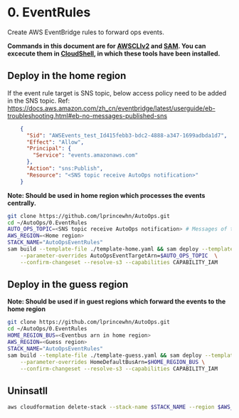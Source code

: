 # 0. EventRules

Create AWS EventBridge rules to forward ops events.

**Commands in this document are for [AWSCLIv2](https://docs.aws.amazon.com/cli/latest/userguide/getting-started-install.html) and [SAM](https://docs.aws.amazon.com/serverless-application-model/latest/developerguide/install-sam-cli.html). You can excecute them in [CloudShell](https://console.aws.amazon.com/cloudshell), in which these tools have been installed.**

## Deploy in the home region

If the event rule target is SNS topic, below access policy need to be added in the SNS topic. Ref: https://docs.aws.amazon.com/zh_cn/eventbridge/latest/userguide/eb-troubleshooting.html#eb-no-messages-published-sns

```json
    {
      "Sid": "AWSEvents_test_Id415febb3-bdc2-4888-a347-1699adbda1d7",
      "Effect": "Allow",
      "Principal": {
        "Service": "events.amazonaws.com"
      },
      "Action": "sns:Publish",
      "Resource": "<SNS topic receive AutoOps notification>"
    }
```
**Note: Should be used in home region which processes the events centrally.**

``` bash
git clone https://github.com/lprincewhn/AutoOps.git
cd ~/AutoOps/0.EventRules
AUTO_OPS_TOPIC=<SNS topic receive AutoOps notification> # Messages of this topic will be sent by StepFunction or Lambda, should be in the home region
AWS_REGION=<Home region>
STACK_NAME="AutoOpsEventRules"
sam build --template-file ./template-home.yaml && sam deploy --template-file ./template-home.yaml --stack-name $STACK_NAME --region $AWS_REGION \
    --parameter-overrides AutoOpsEventTargetArn=$AUTO_OPS_TOPIC  \
    --confirm-changeset --resolve-s3 --capabilities CAPABILITY_IAM
```

## Deploy in the guess region

**Note: Should be used if in guest regions which forward the events to the home region**

``` bash
git clone https://github.com/lprincewhn/AutoOps.git
cd ~/AutoOps/0.EventRules
HOME_REGION_BUS=<Eventbus arn in home region>
AWS_REGION=<Guess region>
STACK_NAME="AutoOpsEventRules"
sam build --template-file ./template-guess.yaml && sam deploy --template-file ./template-guess.yaml --stack-name $STACK_NAME --region $AWS_REGION \
    --parameter-overrides HomeDefaultBusArn=$HOME_REGION_BUS \
    --confirm-changeset --resolve-s3 --capabilities CAPABILITY_IAM
```


## Uninsatll
``` bash
aws cloudformation delete-stack --stack-name $STACK_NAME --region $AWS_REGION --no-cli-pager
```